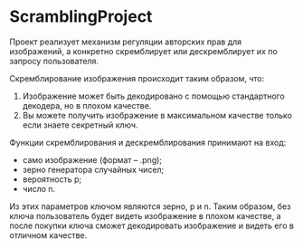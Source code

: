 # ScramblingProject
Проект реализует механизм регуляции авторских прав для изображений, а конкретно скремблирует или дескремблирует их по запросу пользователя.
  
Скремблирование изображения происходит таким образом, что:
1. Изображение может быть декодировано с помощью стандартного декодера, но в плохом качестве.
2. Вы можете получить изображение в максимальном качестве только если знаете секретный ключ.
   
Функции скремблирования и дескремблирования принимают на вход:
- само изображение (формат – .png);
- зерно генератора случайных чисел;
- вероятность p;
- число n.

Из этих параметров ключом являются зерно, p и n. Таким образом, без ключа
пользователь будет видеть изображение в плохом качестве, а после покупки
ключа сможет декодировать изображение и видеть его в отличном качестве.
